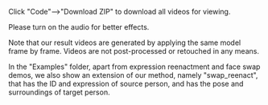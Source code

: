 Click "Code"-->"Download ZIP" to download all videos for viewing.

Please turn on the audio for better effects.

Note that our result videos are generated by applying the same model frame by frame. Videos are not post-processed or retouched in any means.

In the "Examples" folder, apart from expression reenactment and face swap demos, we also show an extension of our method, namely "swap_reenact", that has the ID and expression of source person, and has the pose and surroundings of target person.
